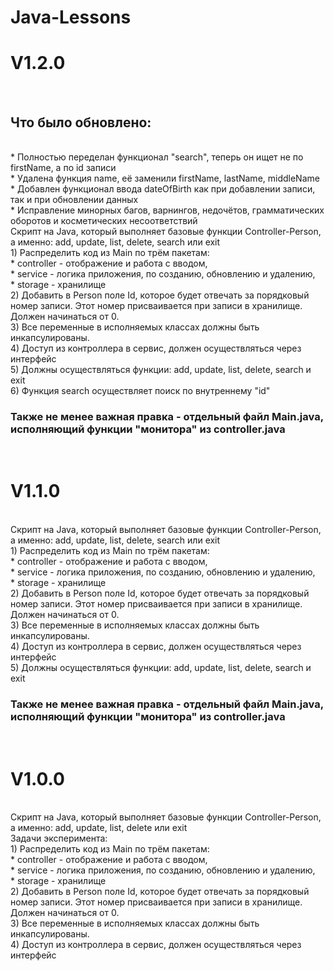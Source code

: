 # Java-Lessons   <br />
<h1>V1.2.0</h1>  <br />
<h2>Что было обновлено:</h2>   <br />
* Полностью переделан функционал "search", теперь он ищет не по firstName, а по id записи   <br />
* Удалена функция name, её заменили firstName, lastName, middleName   <br />
* Добавлен функционал ввода dateOfBirth как при добавлении записи, так и при обновлении данных   <br />
* Исправление минорных багов, варнингов, недочётов, грамматических оборотов и косметических несоответствий   <br />
Скрипт на Java, который выполняет базовые функции Controller-Person, а именно: add, update, list, delete, search или exit  <br />
1) Распределить код из Main по трём пакетам:  <br />
* controller - отображение и работа с вводом,  <br />
* service - логика приложения, по созданию, обновлению и удалению,  <br />
* storage - хранилище  <br />
2) Добавить в Person поле Id, которое будет отвечать за порядковый номер записи. Этот номер присваивается при записи в хранилище. Должен начинаться от 0. <br /> 
3) Все переменные в исполняемых классах должны быть инкапсулированы.  <br />
4) Доступ из контроллера в сервис, должен осуществляться через интерфейс  <br />
5) Должны осуществляться функции: add, update, list, delete, search и exit  <br />
6) Функция search осуществляет поиск по внутреннему "id"   <br />
<h3>Также не менее важная правка - отдельный файл Main.java, исполняющий функции "монитора" из controller.java</h3>  <br />
<h1>V1.1.0</h1>  <br />
Скрипт на Java, который выполняет базовые функции Controller-Person, а именно: add, update, list, delete, search или exit  <br />
1) Распределить код из Main по трём пакетам:  <br />
* controller - отображение и работа с вводом,  <br />
* service - логика приложения, по созданию, обновлению и удалению,  <br />
* storage - хранилище  <br />
2) Добавить в Person поле Id, которое будет отвечать за порядковый номер записи. Этот номер присваивается при записи в хранилище. Должен начинаться от 0. <br /> 
3) Все переменные в исполняемых классах должны быть инкапсулированы.  <br />
4) Доступ из контроллера в сервис, должен осуществляться через интерфейс  <br />
5) Должны осуществляться функции: add, update, list, delete, search и exit  <br />
<h3>Также не менее важная правка - отдельный файл Main.java, исполняющий функции "монитора" из controller.java</h3>  <br />
<h1>V1.0.0</h1>  <br />
Скрипт на Java, который выполняет базовые функции Controller-Person, а именно: add, update, list, delete или exit <br /> 
Задачи эксперимента:  <br />
1) Распределить код из Main по трём пакетам:  <br />
* controller - отображение и работа с вводом,  <br />
* service - логика приложения, по созданию, обновлению и удалению,  <br />
* storage - хранилище  <br />
2) Добавить в Person поле Id, которое будет отвечать за порядковый номер записи. Этот номер присваивается при записи в хранилище. Должен начинаться от 0.  <br />
3) Все переменные в исполняемых классах должны быть инкапсулированы.  <br />
4) Доступ из контроллера в сервис, должен осуществляться через интерфейс  <br />